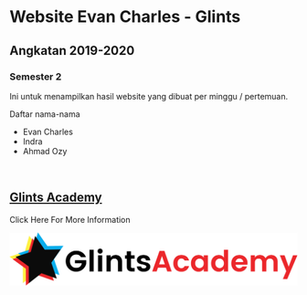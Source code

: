 <!-- README.md berfungsi sebagai Dokumentasi untuk penjelasan folder maupun file dari kita yang diupload ke github (untuk memperjelas) -->

# Website Evan Charles - Glints

## Angkatan 2019-2020

### Semester 2

Ini untuk menampilkan hasil website yang dibuat per minggu / pertemuan.

Daftar nama-nama 
* Evan Charles
* Indra
* Ahmad Ozy

<br>

## [Glints Academy](https://academy.glints.com/)
Click Here For More Information

![](./img/glints.png)


<!-- Span berguna untuk mengisi 1 baris kesamping -->
<!-- Div berguna untuk mengisi 1 komponen -->


<!--
 Catatan
 Shift + Tab = Untuk Rata Kiri
 Ctrl + ` = Untuk membuka terminal pada VS Code (untuk melihat letak folder kita)
 Alt + Shift + T = Open Terminal-->

 <!-- Terminal
 mkdir = Buat folder
 rmdir = Hapus folder
 touch = Buat file
 nano namafile = Masuk file 
 cat namafile = Membaca file
 Exit = Keluar-->

 <!-- Github
 git  config --global user.name "EvanCharles16"
 git  config --global user.email "evancharles1609@gmail.com"
 git config --list -->